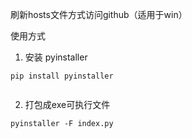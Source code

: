 刷新hosts文件方式访问github（适用于win）

使用方式

1. 安装 pyinstaller 

``` 
pip install pyinstaller 
    
```

2. 打包成exe可执行文件 

``` 
pyinstaller -F index.py 
```
